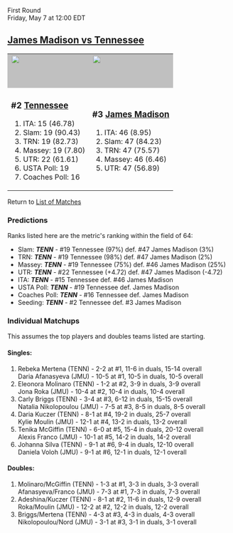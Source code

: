 First Round  
Friday, May 7 at 12:00 EDT
## [James Madison vs Tennessee](https://www.ncaa.com/game/5833665) 

<table>  
<tr><td style="background-color: silver !important;"><a href="../index.md"><a href="../index.md"><img src="https://www.ncaa.com/sites/default/files/images/logos/schools/t/tennessee.70.png" width="70" height="70" /></a></a></td><td style="background-color: silver !important;"><a href="../index.md"><a href="../index.md"><img src="https://www.ncaa.com/sites/default/files/images/logos/schools/j/james-madison.70.png" width="70" height="70" /></a></a></td></tr>
<tr><td>  

<h3>#2 <a href="../index.md">Tennessee</a></h3>  

<ol>  
<li>ITA: 15 (46.78)</li>  
<li>Slam: 19 (90.43)</li>  
<li>TRN: 19 (82.73)</li>  
<li>Massey: 19 (7.80)</li>  
<li>UTR: 22 (61.61)</li>  
<li>USTA Poll: 19</li>  
<li>Coaches Poll: 16</li>  
</ol>  

</td><td>  

<h3>#3 <a href="../index.md">James Madison</a></h3>  

<ol>  
<li>ITA: 46 (8.95)</li>  
<li>Slam: 47 (84.23)</li>  
<li>TRN: 47 (75.57)</li>  
<li>Massey: 46 (6.46)</li>  
<li>UTR: 47 (56.89)</li>  
</ol>  

</td></tr></table>  

Return to [List of Matches](../index.md)  

### Predictions  

Ranks listed here are the metric's ranking within the field of 64:  
- Slam: ***TENN*** - #19 Tennessee (97%) def. #47 James Madison (3%)  
- TRN: ***TENN*** - #19 Tennessee (98%) def. #47 James Madison (2%)  
- Massey: ***TENN*** - #19 Tennessee (75%) def. #46 James Madison (25%)  
- UTR: ***TENN*** - #22 Tennessee (+4.72) def. #47 James Madison (-4.72)  
- ITA: ***TENN*** - #15 Tennessee def. #46 James Madison  
- USTA Poll: ***TENN*** - #19 Tennessee def. James Madison  
- Coaches Poll: ***TENN*** - #16 Tennessee def. James Madison  
- Seeding: ***TENN*** - #2 Tennessee def. #3 James Madison  

### Individual Matchups  

This assumes the top players and doubles teams listed are starting.  

#### Singles:  
1. Rebeka Mertena (TENN) - 2-2 at #1, 11-6 in duals, 15-14 overall  
   Daria Afanasyeva (JMU) - 10-5 at #1, 10-5 in duals, 10-5 overall
2. Eleonora Molinaro (TENN) - 1-2 at #2, 3-9 in duals, 3-9 overall  
   Jona Roka (JMU) - 10-4 at #2, 10-4 in duals, 10-4 overall
3. Carly Briggs (TENN) - 3-4 at #3, 6-12 in duals, 15-15 overall  
   Natalia Nikolopoulou (JMU) - 7-5 at #3, 8-5 in duals, 8-5 overall
4. Daria Kuczer (TENN) - 8-1 at #4, 19-2 in duals, 25-7 overall  
   Kylie Moulin (JMU) - 12-1 at #4, 13-2 in duals, 13-2 overall
5. Tenika McGiffin (TENN) - 6-0 at #5, 15-4 in duals, 20-12 overall  
   Alexis Franco (JMU) - 10-1 at #5, 14-2 in duals, 14-2 overall
6. Johanna Silva (TENN) - 9-1 at #6, 9-4 in duals, 12-10 overall  
   Daniela Voloh (JMU) - 9-1 at #6, 12-1 in duals, 12-1 overall

#### Doubles:  
1. Molinaro/McGiffin (TENN) - 1-3 at #1, 3-3 in duals, 3-3 overall  
   Afanasyeva/Franco (JMU) - 7-3 at #1, 7-3 in duals, 7-3 overall
2. Adeshina/Kuczer (TENN) - 8-1 at #2, 11-6 in duals, 12-9 overall  
   Roka/Moulin (JMU) - 12-2 at #2, 12-2 in duals, 12-2 overall
3. Briggs/Mertena (TENN) - 4-3 at #3, 4-3 in duals, 4-3 overall  
   Nikolopoulou/Nord (JMU) - 3-1 at #3, 3-1 in duals, 3-1 overall